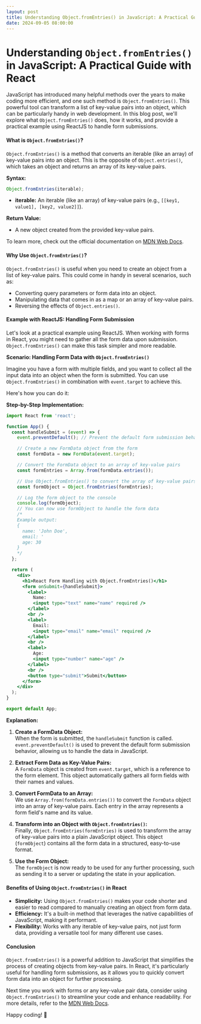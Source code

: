 ```yaml
---
layout: post
title: Understanding Object.fromEntries() in JavaScript: A Practical Guide with React
date: 2024-09-05 08:00:00
---
```

# Understanding `Object.fromEntries()` in JavaScript: A Practical Guide with React

JavaScript has introduced many helpful methods over the years to make coding more efficient, and one such method is `Object.fromEntries()`. This powerful tool can transform a list of key-value pairs into an object, which can be particularly handy in web development. In this blog post, we'll explore what `Object.fromEntries()` does, how it works, and provide a practical example using ReactJS to handle form submissions.

#### What is `Object.fromEntries()`?

`Object.fromEntries()` is a method that converts an iterable (like an array) of key-value pairs into an object. This is the opposite of `Object.entries()`, which takes an object and returns an array of its key-value pairs.

**Syntax:**

```javascript
Object.fromEntries(iterable);
```

- **iterable:** An iterable (like an array) of key-value pairs (e.g., `[[key1, value1], [key2, value2]]`).

**Return Value:**

- A new object created from the provided key-value pairs.

To learn more, check out the official documentation on [MDN Web Docs](https://developer.mozilla.org/en-US/docs/Web/JavaScript/Reference/Global_Objects/Object/fromEntries).

#### Why Use `Object.fromEntries()`?

`Object.fromEntries()` is useful when you need to create an object from a list of key-value pairs. This could come in handy in several scenarios, such as:

- Converting query parameters or form data into an object.
- Manipulating data that comes in as a map or an array of key-value pairs.
- Reversing the effects of `Object.entries()`.

#### Example with ReactJS: Handling Form Submission

Let's look at a practical example using ReactJS. When working with forms in React, you might need to gather all the form data upon submission. `Object.fromEntries()` can make this task simpler and more readable.

**Scenario: Handling Form Data with `Object.fromEntries()`**

Imagine you have a form with multiple fields, and you want to collect all the input data into an object when the form is submitted. You can use `Object.fromEntries()` in combination with `event.target` to achieve this.

Here's how you can do it:

**Step-by-Step Implementation:**

```jsx
import React from 'react';

function App() {
  const handleSubmit = (event) => {
    event.preventDefault(); // Prevent the default form submission behavior

    // Create a new FormData object from the form
    const formData = new FormData(event.target);

    // Convert the FormData object to an array of key-value pairs
    const formEntries = Array.from(formData.entries());

    // Use Object.fromEntries() to convert the array of key-value pairs into an object
    const formObject = Object.fromEntries(formEntries);

    // Log the form object to the console
    console.log(formObject);
    // You can now use formObject to handle the form data
    /*
    Example output:
    {
      name: 'John Doe',
      email: '
      age: 30
    }
    */
  };

  return (
    <div>
      <h1>React Form Handling with Object.fromEntries()</h1>
      <form onSubmit={handleSubmit}>
        <label>
          Name:
          <input type="text" name="name" required />
        </label>
        <br />
        <label>
          Email:
          <input type="email" name="email" required />
        </label>
        <br />
        <label>
          Age:
          <input type="number" name="age" />
        </label>
        <br />
        <button type="submit">Submit</button>
      </form>
    </div>
  );
}

export default App;
```

**Explanation:**

1. **Create a FormData Object:**  
   When the form is submitted, the `handleSubmit` function is called. `event.preventDefault()` is used to prevent the default form submission behavior, allowing us to handle the data in JavaScript.

2. **Extract Form Data as Key-Value Pairs:**  
   A `FormData` object is created from `event.target`, which is a reference to the form element. This object automatically gathers all form fields with their names and values.

3. **Convert FormData to an Array:**  
   We use `Array.from(formData.entries())` to convert the `FormData` object into an array of key-value pairs. Each entry in the array represents a form field's name and its value.

4. **Transform into an Object with `Object.fromEntries()`:**  
   Finally, `Object.fromEntries(formEntries)` is used to transform the array of key-value pairs into a plain JavaScript object. This object (`formObject`) contains all the form data in a structured, easy-to-use format.

5. **Use the Form Object:**  
   The `formObject` is now ready to be used for any further processing, such as sending it to a server or updating the state in your application.

#### Benefits of Using `Object.fromEntries()` in React

- **Simplicity:** Using `Object.fromEntries()` makes your code shorter and easier to read compared to manually creating an object from form data.
- **Efficiency:** It's a built-in method that leverages the native capabilities of JavaScript, making it performant.
- **Flexibility:** Works with any iterable of key-value pairs, not just form data, providing a versatile tool for many different use cases.

#### Conclusion

`Object.fromEntries()` is a powerful addition to JavaScript that simplifies the process of creating objects from key-value pairs. In React, it's particularly useful for handling form submissions, as it allows you to quickly convert form data into an object for further processing.

Next time you work with forms or any key-value pair data, consider using `Object.fromEntries()` to streamline your code and enhance readability. For more details, refer to the [MDN Web Docs](https://developer.mozilla.org/en-US/docs/Web/JavaScript/Reference/Global_Objects/Object/fromEntries).

Happy coding! 🎉

